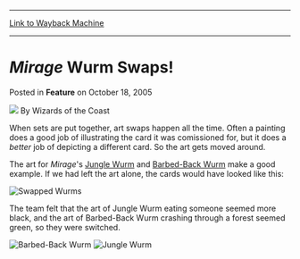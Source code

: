 
---
[Link to Wayback Machine](https://web.archive.org/web/20220122114136/https://magic.wizards.com/en/articles/archive/feature/mirage-wurm-swaps-2005-10-18)

[_metadata_:author]:- "Wizards of the Coast"
[_metadata_:description]:- "When sets are put together, art swaps happen all the time. Often a painting does a good job of illustrating the card it was comissioned for, but it does a better job of depicting a different card. So the art gets moved around. The art for Mirage's Jungle Wurm and Barbed-Back Wurm make a good example. If we had left the art alone, the cards would have looked like this: The team"
[_metadata_:generator]:- "Drupal 7 (http://drupal.org)"
[_metadata_:publish_date]:- "2005-10-18"
[_metadata_:title]:- "Mirage Wurm Swaps!"
[_metadata_:wayback_capture_timestamp]:- "2022-01-22 11:41:36+00:00"
[_metadata_:wayback_raw_url]:- "https://web.archive.org/web/20220122114136id_/https://magic.wizards.com/en/articles/archive/feature/mirage-wurm-swaps-2005-10-18"
[_metadata_:wayback_url]:- "https://magic.wizards.com/en/articles/archive/feature/mirage-wurm-swaps-2005-10-18"
---


*Mirage* Wurm Swaps!
====================



 Posted in **Feature**
 on October 18, 2005 






![](https://media.magic.wizards.com/styles/auth_small/public/images/person/wizards_author.jpg)
By Wizards of the Coast












When sets are put together, art swaps happen all the time. Often a painting does a good job of illustrating the card it was comissioned for, but it does a *better* job of depicting a different card. So the art gets moved around.


The art for *Mirage*'s [Jungle Wurm](https://gatherer.wizards.com/Pages/Card/Details.aspx?name=Jungle+Wurm) and [Barbed-Back Wurm](https://gatherer.wizards.com/Pages/Card/Details.aspx?name=Barbed-Back+Wurm) make a good example. If we had left the art alone, the cards would have looked like this:


![Swapped Wurms](https://media.magic.wizards.com/image_legacy_migration/magic/images/mtgcom/arcana/wurmswap.jpg)


The team felt that the art of Jungle Wurm eating someone seemed more black, and the art of Barbed-Back Wurm crashing through a forest seemed green, so they were switched.



![Barbed-Back Wurm](http://gatherer.wizards.com/Handlers/Image.ashx?type=card&name=Barbed-Back+Wurm)
![Jungle Wurm](http://gatherer.wizards.com/Handlers/Image.ashx?type=card&name=Jungle+Wurm)







